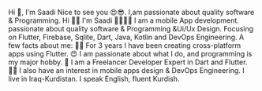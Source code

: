 Hi 👋, I'm Saadi Nice to see you 😍😎.
I,am passionate about quality software & Programming.
Hi 👋🏻 I'm Saadi 👩‍💻💙📱 I am a mobile App development.
passionate about quality software & Programming &Ui/Ux Design.
Focusing on Flutter, Firebase, Sqlite, Dart, Java, Kotlin and DevOps Engineering.
A few facts about me: 👩‍💻 For 3 years I have been creating cross-platform apps using Flutter.
😍 I am passionate about what I do, and programming is my major hobby.
💙 I am a Freelancer Developer Expert in Dart and Flutter.
✍🏻 I also have an interest in mobile apps design & DevOps Engineering.
I live in Iraq-Kurdistan. I speak English, fluent Kurdish.

